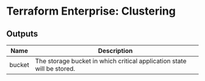 # Terraform Enterprise: Clustering

## Outputs

| Name | Description |
|------|-------------|
| bucket | The storage bucket in which critical application state will be stored. |

